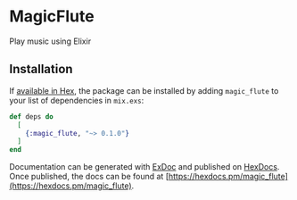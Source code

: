# MagicFlute

Play music using Elixir

## Installation

If [available in Hex](https://hex.pm/docs/publish), the package can be installed
by adding `magic_flute` to your list of dependencies in `mix.exs`:

```elixir
def deps do
  [
    {:magic_flute, "~> 0.1.0"}
  ]
end
```

Documentation can be generated with [ExDoc](https://github.com/elixir-lang/ex_doc)
and published on [HexDocs](https://hexdocs.pm). Once published, the docs can
be found at [https://hexdocs.pm/magic_flute](https://hexdocs.pm/magic_flute).
